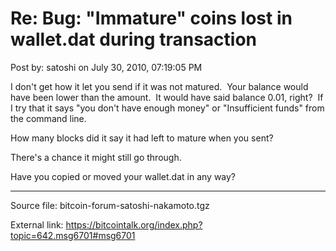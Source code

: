# Re: Bug: "Immature" coins lost in wallet.dat during transaction

Post by: satoshi on July 30, 2010, 07:19:05 PM

I don't get how it let you send if it was not matured. &nbsp;Your balance would have been lower than the amount. &nbsp;It would have said balance 0.01, right? &nbsp;If I try that it says "you don't have enough money" or "Insufficient funds" from the command line.

How many blocks did it say it had left to mature when you sent?

There's a chance it might still go through.

Have you copied or moved your wallet.dat in any way?

---

Source file: bitcoin-forum-satoshi-nakamoto.tgz

External link: https://bitcointalk.org/index.php?topic=642.msg6701#msg6701
